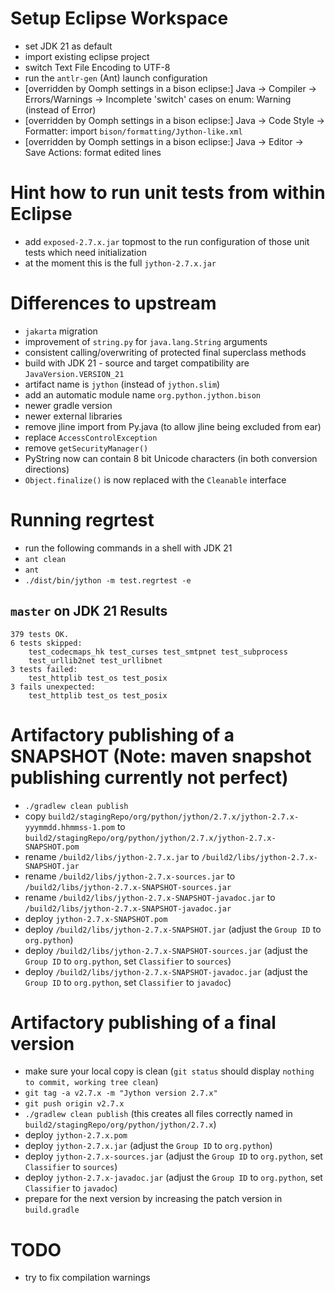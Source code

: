 # Setup Eclipse Workspace
- set JDK 21 as default
- import existing eclipse project
- switch Text File Encoding to UTF-8
- run the `antlr-gen` (Ant) launch configuration
- [overridden by Oomph settings in a bison eclipse:] Java -> Compiler -> Errors/Warnings -> Incomplete 'switch' cases on enum: Warning (instead of Error)
- [overridden by Oomph settings in a bison eclipse:] Java -> Code Style -> Formatter: import `bison/formatting/Jython-like.xml`
- [overridden by Oomph settings in a bison eclipse:] Java -> Editor -> Save Actions: format edited lines


# Hint how to run unit tests from within Eclipse
- add `exposed-2.7.x.jar` topmost to the run configuration of those unit tests which need initialization
- at the moment this is the full `jython-2.7.x.jar`
  
# Differences to upstream
- `jakarta` migration
- improvement of `string.py` for `java.lang.String` arguments
- consistent calling/overwriting of protected final superclass methods
- build with JDK 21 - source and target compatibility are `JavaVersion.VERSION_21`
- artifact name is `jython` (instead of `jython.slim`)
- add an automatic module name `org.python.jython.bison`
- newer gradle version
- newer external libraries
- remove jline import from Py.java (to allow jline being excluded from ear)
- replace `AccessControlException`
- remove `getSecurityManager()`
- PyString now can contain 8 bit Unicode characters (in both conversion directions)
- `Object.finalize()` is now replaced with the `Cleanable` interface

# Running regrtest
- run the following commands in a shell with JDK 21
- `ant clean`
- `ant`
- `./dist/bin/jython -m test.regrtest -e`

## `master` on JDK 21 Results
```
379 tests OK.
6 tests skipped:
    test_codecmaps_hk test_curses test_smtpnet test_subprocess
    test_urllib2net test_urllibnet
3 tests failed:
    test_httplib test_os test_posix
3 fails unexpected:
    test_httplib test_os test_posix
```

# Artifactory publishing of a SNAPSHOT (Note: maven snapshot publishing currently not perfect)
- `./gradlew clean publish`
- copy `build2/stagingRepo/org/python/jython/2.7.x/jython-2.7.x-yyymmdd.hhmmss-1.pom` to `build2/stagingRepo/org/python/jython/2.7.x/jython-2.7.x-SNAPSHOT.pom`
- rename `/build2/libs/jython-2.7.x.jar` to `/build2/libs/jython-2.7.x-SNAPSHOT.jar`
- rename `/build2/libs/jython-2.7.x-sources.jar` to `/build2/libs/jython-2.7.x-SNAPSHOT-sources.jar`
- rename `/build2/libs/jython-2.7.x-SNAPSHOT-javadoc.jar` to `/build2/libs/jython-2.7.x-SNAPSHOT-javadoc.jar`
- deploy `jython-2.7.x-SNAPSHOT.pom`
- deploy `/build2/libs/jython-2.7.x-SNAPSHOT.jar` (adjust the `Group ID` to `org.python`)
- deploy `/build2/libs/jython-2.7.x-SNAPSHOT-sources.jar` (adjust the `Group ID` to `org.python`, set `Classifier` to `sources`)
- deploy `/build2/libs/jython-2.7.x-SNAPSHOT-javadoc.jar` (adjust the `Group ID` to `org.python`, set `Classifier` to `javadoc`)

# Artifactory publishing of a final version
- make sure your local copy is clean (`git status` should display `nothing to commit, working tree clean`)
- `git tag -a v2.7.x -m "Jython version 2.7.x"`
- `git push origin v2.7.x`
- `./gradlew clean publish` (this creates all files correctly named in `build2/stagingRepo/org/python/jython/2.7.x`)
- deploy `jython-2.7.x.pom`
- deploy `jython-2.7.x.jar` (adjust the `Group ID` to `org.python`)
- deploy `jython-2.7.x-sources.jar` (adjust the `Group ID` to `org.python`, set `Classifier` to `sources`)
- deploy `jython-2.7.x-javadoc.jar` (adjust the `Group ID` to `org.python`, set `Classifier` to `javadoc`)
- prepare for the next version by increasing the patch version in `build.gradle`

# TODO
- try to fix compilation warnings

